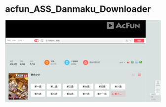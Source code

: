 # acfun_ASS_Danmaku_Downloader

![effect](https://github.com/zhuzemin/acfun_ASS_Danmaku_Downloader/raw/master/Screenshot-2019-12-23.jpg)

